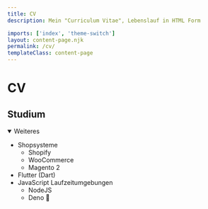 ```yaml
---
title: CV
description: Mein "Curriculum Vitae", Lebenslauf in HTML Form

imports: ['index', 'theme-switch']
layout: content-page.njk
permalink: /cv/
templateClass: content-page
---
```


# CV

## Studium
<ul></ul>

<details open>
  <summary>Weiteres</summary>
  <p>
    <ul>
      <li>Shopsysteme
        <ul>
          <li>Shopify</li>
          <li>WooCommerce</li>
          <li>Magento 2</li>
        </ul>
      </li>
      <li>Flutter (Dart)</li>
      <li>JavaScript Laufzeitumgebungen
        <ul>
          <li>NodeJS</li>
          <li class="tech-card">Deno 🦕</li>
        </ul>
      </li>
    </ul>
  </p>
</details>
